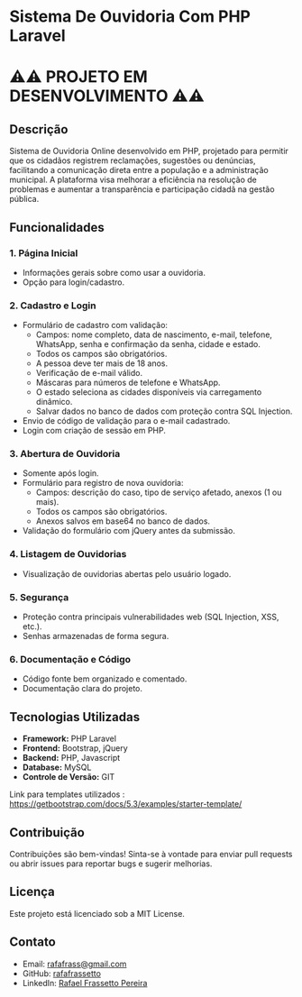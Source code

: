 # Sistema De Ouvidoria Com PHP Laravel


# ⚠️⚠️ PROJETO EM DESENVOLVIMENTO ⚠️⚠️

## Descrição

Sistema de Ouvidoria Online desenvolvido em PHP, projetado para permitir que os cidadãos registrem reclamações, sugestões ou denúncias, facilitando a comunicação direta entre a população e a administração municipal. A plataforma visa melhorar a eficiência na resolução de problemas e aumentar a transparência e participação cidadã na gestão pública.

## Funcionalidades

### 1. Página Inicial
- Informações gerais sobre como usar a ouvidoria.
- Opção para login/cadastro.

### 2. Cadastro e Login
- Formulário de cadastro com validação:
  - Campos: nome completo, data de nascimento, e-mail, telefone, WhatsApp, senha e confirmação da senha, cidade e estado.
  - Todos os campos são obrigatórios.
  - A pessoa deve ter mais de 18 anos.
  - Verificação de e-mail válido.
  - Máscaras para números de telefone e WhatsApp.
  - O estado seleciona as cidades disponíveis via carregamento dinâmico.
  - Salvar dados no banco de dados com proteção contra SQL Injection.
- Envio de código de validação para o e-mail cadastrado.
- Login com criação de sessão em PHP.

### 3. Abertura de Ouvidoria
- Somente após login.
- Formulário para registro de nova ouvidoria:
  - Campos: descrição do caso, tipo de serviço afetado, anexos (1 ou mais).
  - Todos os campos são obrigatórios.
  - Anexos salvos em base64 no banco de dados.
- Validação do formulário com jQuery antes da submissão.

### 4. Listagem de Ouvidorias
- Visualização de ouvidorias abertas pelo usuário logado.

### 5. Segurança
- Proteção contra principais vulnerabilidades web (SQL Injection, XSS, etc.).
- Senhas armazenadas de forma segura.

### 6. Documentação e Código
- Código fonte bem organizado e comentado.
- Documentação clara do projeto.

## Tecnologias Utilizadas

- **Framework:** PHP Laravel
- **Frontend:** Bootstrap, jQuery
- **Backend:** PHP, Javascript
- **Database:** MySQL
- **Controle de Versão:** GIT

Link para templates utilizados : https://getbootstrap.com/docs/5.3/examples/starter-template/
## Contribuição

Contribuições são bem-vindas! Sinta-se à vontade para enviar pull requests ou abrir issues para reportar bugs e sugerir melhorias.

## Licença

Este projeto está licenciado sob a MIT License.

## Contato

- Email: rafafrass@gmail.com
- GitHub: [rafafrassetto](https://github.com/rafafrassetto)
- LinkedIn: [Rafael Frassetto Pereira](https://www.linkedin.com/in/rafaelfrassettopereira/)